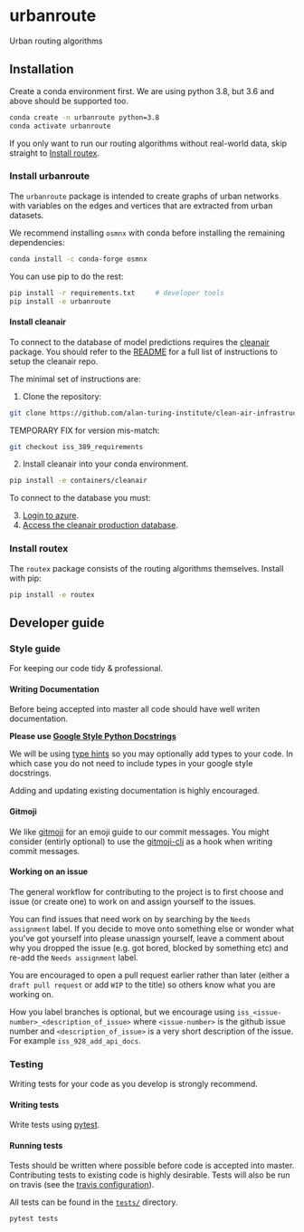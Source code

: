 # urbanroute
Urban routing algorithms

## Installation

Create a conda environment first. We are using python 3.8, but 3.6 and above should be supported too.

```bash
conda create -n urbanroute python=3.8
conda activate urbanroute
```

If you only want to run our routing algorithms without real-world data, skip straight to [Install routex](#install-routex).

### Install urbanroute

The `urbanroute` package is intended to create graphs of urban networks with variables
on the edges and vertices that are extracted from urban datasets.

We recommend installing `osmnx` with conda before installing the remaining dependencies:

```bash
conda install -c conda-forge osmnx
```

You can use pip to do the rest:

```bash
pip install -r requirements.txt     # developer tools
pip install -e urbanroute
```

#### Install cleanair

To connect to the database of model predictions requires the [cleanair](https://github.com/alan-turing-institute/clean-air-infrastructure) package.
You should refer to the [README](https://github.com/alan-turing-institute/clean-air-infrastructure) for a full list of instructions to setup the cleanair repo.

The minimal set of instructions are:

1. Clone the repository:
```bash
git clone https://github.com/alan-turing-institute/clean-air-infrastructure.git
```
TEMPORARY FIX for version mis-match:
```bash
git checkout iss_389_requirements
```
2. Install cleanair into your conda environment.
```bash
pip install -e containers/cleanair
```

To connect to the database you must:

3. [Login to azure](https://github.com/alan-turing-institute/clean-air-infrastructure#login-to-azure).
4. [Access the cleanair production database](https://github.com/alan-turing-institute/clean-air-infrastructure#access-cleanair-production-database).

### Install routex

The `routex` package consists of the routing algorithms themselves. Install with pip:

```bash
pip install -e routex
```

## Developer guide

### Style guide

For keeping our code tidy & professional.

#### Writing Documentation
Before being accepted into master all code should have well writen documentation. 

**Please use [Google Style Python Docstrings](https://sphinxcontrib-napoleon.readthedocs.io/en/latest/example_google.html)**

We will be using [type hints](https://docs.python.org/3.7/library/typing.html) so you may optionally add types to your code. In which case you do not need to include types in your google style docstrings. 

Adding and updating existing documentation is highly encouraged.

#### Gitmoji
We like [gitmoji](https://gitmoji.carloscuesta.me/) for an emoji guide to our commit messages. You might consider (entirly optional) to use the [gitmoji-cli](https://github.com/carloscuesta/gitmoji-cli) as a hook when writing commit messages. 

#### Working on an issue

The general workflow for contributing to the project is to first choose and issue (or create one) to work on and assign yourself to the issues. 

You can find issues that need work on by searching by the `Needs assignment` label. If you decide to move onto something else or wonder what you've got yourself into please unassign yourself, leave a comment about why you dropped the issue (e.g. got bored, blocked by something etc) and re-add the `Needs assignment` label.

You are encouraged to open a pull request earlier rather than later (either a `draft pull request` or add `WIP` to the title) so others know what you are working on. 

How you label branches is optional, but we encourage using `iss_<issue-number>_<description_of_issue>` where `<issue-number>` is the github issue number and `<description_of_issue>` is a very short description of the issue. For example `iss_928_add_api_docs`.

### Testing

Writing tests for your code as you develop is strongly recommend.

#### Writing tests

Write tests using [pytest](https://docs.pytest.org/en/latest/).

#### Running tests

Tests should be written where possible before code is accepted into master. Contributing tests to existing code is highly desirable. Tests will also be run on travis (see the [travis configuration](.travis.yml)).

All tests can be found in the [`tests/`](tests) directory. 

```bash
pytest tests
```
